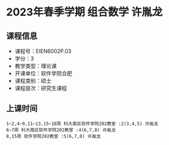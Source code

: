 # 2023年春季学期 组合数学 许胤龙






## 课程信息

- 课程号：EIEN6002P.03
- 学分：3
- 教学类型：理论课
- 开课单位：软件学院合肥
- 课程类别：硕士
- 课程层次：研究生课程

## 上课时间

```
1~2,4~9,11~13,15~18周 科大南区软件学院202教室 :2(3,4,5) 许胤龙
6~7周 科大南区软件学院202教室 :4(6,7,8) 许胤龙
8,15周 软件学院202教室 :5(6,7,8) 许胤龙
```

